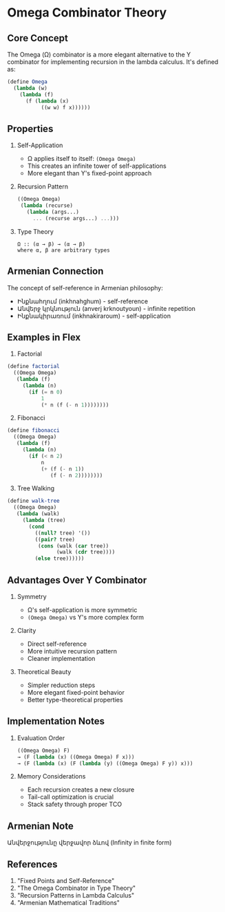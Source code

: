 # Omega Combinator Theory

## Core Concept

The Omega (Ω) combinator is a more elegant alternative to the Y combinator for implementing recursion in the lambda calculus. It's defined as:

```scheme
(define Omega
  (lambda (w)
    (lambda (f)
      (f (lambda (x)
           ((w w) f x))))))
```

## Properties

1. Self-Application
   - Ω applies itself to itself: `(Omega Omega)`
   - This creates an infinite tower of self-applications
   - More elegant than Y's fixed-point approach

2. Recursion Pattern
   ```scheme
   ((Omega Omega)
    (lambda (recurse)
      (lambda (args...)
        ... (recurse args...) ...)))
   ```

3. Type Theory
   ```
   Ω :: (α → β) → (α → β)
   where α, β are arbitrary types
   ```

## Armenian Connection

The concept of self-reference in Armenian philosophy:
- Ինքնահղում (inkhnahghum) - self-reference
- Անվերջ կրկնություն (anverj krknoutyoun) - infinite repetition
- Ինքնակիրառում (inkhnakiraroum) - self-application

## Examples in Flex

1. Factorial
```scheme
(define factorial
  ((Omega Omega)
   (lambda (f)
     (lambda (n)
       (if (= n 0)
           1
           (* n (f (- n 1))))))))
```

2. Fibonacci
```scheme
(define fibonacci
  ((Omega Omega)
   (lambda (f)
     (lambda (n)
       (if (< n 2)
           n
           (+ (f (- n 1))
              (f (- n 2))))))))
```

3. Tree Walking
```scheme
(define walk-tree
  ((Omega Omega)
   (lambda (walk)
     (lambda (tree)
       (cond
         ((null? tree) '())
         ((pair? tree)
          (cons (walk (car tree))
                (walk (cdr tree))))
         (else tree))))))
```

## Advantages Over Y Combinator

1. Symmetry
   - Ω's self-application is more symmetric
   - `(Omega Omega)` vs Y's more complex form

2. Clarity
   - Direct self-reference
   - More intuitive recursion pattern
   - Cleaner implementation

3. Theoretical Beauty
   - Simpler reduction steps
   - More elegant fixed-point behavior
   - Better type-theoretical properties

## Implementation Notes

1. Evaluation Order
   ```scheme
   ((Omega Omega) F)
   → (F (lambda (x) ((Omega Omega) F x)))
   → (F (lambda (x) (F (lambda (y) ((Omega Omega) F y)) x)))
   ```

2. Memory Considerations
   - Each recursion creates a new closure
   - Tail-call optimization is crucial
   - Stack safety through proper TCO

## Armenian Note
Անվերջությունը վերջավոր ձևով
(Infinity in finite form)

## References

1. "Fixed Points and Self-Reference"
2. "The Omega Combinator in Type Theory"
3. "Recursion Patterns in Lambda Calculus"
4. "Armenian Mathematical Traditions"
